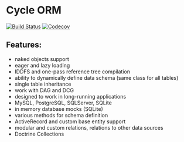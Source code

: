 # Cycle ORM
[![Build Status](https://travis-ci.org/wolfy-j/treap.svg?branch=master)](https://travis-ci.org/wolfy-j/treap)
[![Codecov](https://codecov.io/gh/wolfy-j/treap/graph/badge.svg)](https://codecov.io/gh/wolfy-j/treap)

Features:
---------
- naked objects support
- eager and lazy loading
- IDDFS and one-pass reference tree compilation
- ability to dynamically define data schema (same class for all tables)
- single table inheritance
- work with DAG and DCG
- designed to work in long-running applications
- MySQL, PostgreSQL, SQLServer, SQLite
- in memory database mocks (SQLite)
- various methods for schema definition
- ActiveRecord and custom base entity support 
- modular and custom relations, relations to other data sources
- Doctrine Collections